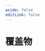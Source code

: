```yaml
---
aside: false
editLink: false
---
```


# 覆盖物

<script setup>
import Chart from '../@views/sample/overlay/index.vue'
</script>
<Chart/>

<!--@include: @/@views/sample/overlay/index.md-->


